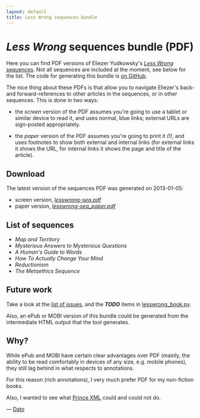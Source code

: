 ```yaml
---
layout: default
title: Less Wrong sequences bundle
---
```


# _Less Wrong_ sequences bundle (PDF)

Here you can find PDF versions of Eliezer Yudkowsky's
[_Less Wrong_ sequences][seq]. Not all sequences are included at the
moment, see below for the list. The code for generating this bundle is
[on GitHub][github].

The nice thing about these PDFs is that allow you to navigate Eliezer's
back- and forward-references to other articles in the sequences, or in
other sequences. This is done in two ways:

  * the _screen_ version of the PDF assumes you're going to use a tablet
    or similar device to read it, and uses normal, blue links; external
    URLs are sign-posted appropriately.

  * the _paper_ version of the PDF assumes you're going to print it
    _(!)_, and uses footnotes to show both external and internal links
    (for external links it shows the URL, for internal links it shows
    the page and title of the article).

## Download

The latest version of the sequences PDF was generated on 2013-01-05:

  * screen version, [_lesswrong-seq.pdf_][pdf]
  * paper version, [_lesswrong-seq_paper.pdf_][pdf-paper]

## List of sequences

  * _Map and Territory_
  * _Mysterious Answers to Mysterious Questions_
  * _A Human's Guide to Words_
  * _How To Actually Change Your Mind_
  * _Reductionism_
  * _The Metaethics Sequence_

## Future work

Take a look at the [list of issues][issues], and the **_TODO_** items in
[lesswrong_book.py][pyfile].

Also, an ePub or MOBI version of this bundle could be generated from the
intermediate HTML output that the tool generates.

## Why?

While ePub and MOBI have certain clear advantages over PDF (mainly, the ability
to be read comfortably in devices of any size, e.g. mobile phones), they still
lag behind in what respects to annotations.

For this reason (rich annotations), I very much prefer PDF for my non-fiction
books.

Also, I wanted to see what [Prince XML](http://princexml.com) could and
could not do.

<div id="author">
  — <a href="mailto:dato@net.com.org.es">Dato</a>
</div>

  [seq]: http://lesswrong.com/sequences
  [github]: https://github.com/dato/lesswrong-bundle/
  [pdf]: http://dato.github.com/lesswrong-bundle/lesswrong-seq.pdf
  [pdf-paper]: http://dato.github.com/lesswrong-bundle/lesswrong-seq_paper.pdf
  [issues]: https://github.com/dato/lesswrong-bundle/issues
  [pyfile]: https://github.com/dato/lesswrong-bundle/blob/master/lesswrong_book.py

